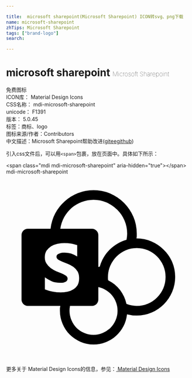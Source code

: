 ```yaml
---

title:  microsoft sharepoint(Microsoft Sharepoint) ICON转svg、png下载
name: microsoft-sharepoint
zhTips: Microsoft Sharepoint
tags: ["brand-logo"]
search: 

---
```


# microsoft sharepoint  <small style="font-size: 60%;font-weight: 100">Microsoft Sharepoint</small>


<div class="detail-page">
<p>
<span><span class="badge-success badge">免费图标</span> </span>
<br/>
<span>
ICON库：
<span class="badge-secondary badge">Material Design Icons</span> 
</span>
<br/>
<span>
CSS名称：
<span class="badge-secondary badge">mdi-microsoft-sharepoint</span> 
</span>
<br/>
<span>
unicode：
<span class="badge-secondary badge">F1391</span> 
<copy-btn content='F1391' btn-title=""></copy-btn>
<copy-btn :content='String.fromCodePoint(parseInt("F1391", 16))' btn-title="复制U"></copy-btn>
</span>
<br/>
<span>
版本：
<span class="badge-secondary badge">5.0.45</span> 
</span><br/><span>标签：<span class="badge-light badge"><router-link to="/tags/brand-logo.html">商标、logo</router-link></span></span>
<br/>
<span>图标来源/作者：<span class="badge-light badge">Contributors</span></span> 
<br/>
<span class="zh-detail">中文描述：<span class="badge-primary badge">Microsoft Sharepoint</span><span class="help-link"><span>帮助改进</span>(<a href="https://gitee.com/liuwave/icon-helper/edit/master/json/material/microsoft-sharepoint.json" target="_blank" rel="noopener noreferrer">gitee</a><a href="https://github.com/liuwave/icon-helper/edit/master/json/material/microsoft-sharepoint.json" target="_blank" rel="noopener noreferrer">github</a></span>)</span><br/>
</p>
</div>
<div class="alert alert-dark">
  <i class="mdi mdi-microsoft-sharepoint mdi-48px"></i>
  <i class="mdi mdi-microsoft-sharepoint mdi-36px"></i>
  <i class="mdi mdi-microsoft-sharepoint mdi-24px"></i>
  <i class="mdi mdi-microsoft-sharepoint mdi-18px"></i>
</div>
<div>
  <p>引入css文件后，可以用<code>&lt;span&gt;</code>包裹，放在页面中。具体如下所示：    
  </p>
  <div class="alert alert-primary" style="font-size: 14px">
    &lt;span class="mdi mdi-microsoft-sharepoint" aria-hidden="true"&gt;&lt;/span&gt;
    <copy-btn content='<span class="mdi mdi-microsoft-sharepoint" aria-hidden="true"></span>'></copy-btn>
  </div>
  <div class="alert alert-secondary">
    <i class="mdi mdi-microsoft-sharepoint"
    style="font-size: 24px"
    aria-hidden="true"></i> mdi-microsoft-sharepoint
    <copy-btn content="mdi-microsoft-sharepoint" btn-title="复制图标名称"></copy-btn>
  </div>
</div>
<div id="svg" class="svg-wrap">
<svg xmlns="http://www.w3.org/2000/svg" viewBox="0 0 24 24"><path d="M22 13.25Q22 14.29 21.6 15.2 21.21 16.1 20.53 16.78 19.85 17.46 18.94 17.86 18.03 18.25 17 18.25 16.36 18.25 15.73 18.09 15.64 18.92 15.27 19.63 14.89 20.35 14.3 20.88 13.72 21.41 12.97 21.7 12.21 22 11.38 22 10.47 22 9.67 21.65 8.88 21.31 8.28 20.72 7.69 20.13 7.35 19.33 7 18.53 7 17.63V17.31Q7.03 17.16 7.05 17H2.83Q2.5 17 2.24 16.76 2 16.5 2 16.17V7.83Q2 7.5 2.24 7.24 2.5 7 2.83 7H5.78Q5.9 5.94 6.39 5 6.87 4.11 7.63 3.44 8.38 2.76 9.34 2.38 10.3 2 11.38 2 12.54 2 13.56 2.44 14.59 2.89 15.35 3.65 16.11 4.41 16.56 5.44 17 6.46 17 7.63V7.94Q17 8.09 16.96 8.25 18 8.25 18.91 8.64 19.83 9.03 20.5 9.71 21.21 10.38 21.6 11.29 22 12.21 22 13.25M11.37 3.25Q10.56 3.25 9.83 3.54 9.09 3.82 8.5 4.32 7.94 4.82 7.55 5.5 7.17 6.2 7.05 7H11.17Q11.5 7 11.76 7.25 12 7.5 12 7.83V11.95L12.18 11.92Q12.35 11.3 12.68 10.74 13 10.17 13.47 9.72 13.92 9.27 14.5 8.93 15.04 8.6 15.67 8.43 15.75 8 15.75 7.63 15.75 6.72 15.4 5.92 15.06 5.13 14.46 4.54 13.87 3.95 13.08 3.6 12.28 3.25 11.37 3.25M7.1 15.25Q7.55 15.25 8 15.16 8.42 15.07 8.76 14.85 9.1 14.64 9.31 14.29 9.5 13.93 9.5 13.41 9.5 12.88 9.3 12.53 9.08 12.18 8.75 11.94 8.42 11.71 8.04 11.56L7.32 11.27Q7 11.14 6.77 11 6.55 10.85 6.55 10.62 6.55 10.46 6.67 10.35 6.79 10.25 6.95 10.2 7.11 10.13 7.28 10.11 7.46 10.1 7.58 10.1 8.07 10.1 8.46 10.22 8.84 10.35 9.25 10.6V9.12Q9 9.05 8.81 9 8.61 8.95 8.42 8.92 8.22 8.89 8 8.87 7.8 8.86 7.55 8.86 7.12 8.86 6.67 8.95 6.22 9.05 5.85 9.27 5.5 9.5 5.26 9.83 5.03 10.18 5.03 10.69 5.03 11.19 5.25 11.5 5.47 11.85 5.8 12.09 6.13 12.32 6.5 12.5L7.22 12.79Q7.56 12.93 7.78 13.08 8 13.24 8 13.46 8 13.65 7.89 13.76 7.79 13.87 7.63 13.92 7.5 14 7.31 14H7Q6.41 14 5.96 13.82 5.5 13.62 5.04 13.3V14.86Q6.03 15.25 7.1 15.25M11.37 20.75Q12 20.75 12.58 20.5 13.15 20.26 13.58 19.84 14 19.41 14.25 18.84 14.5 18.27 14.5 17.63 14.5 17.07 14.31 16.56 14.13 16.05 13.8 15.65 13.46 15.24 13 14.96 12.55 14.68 12 14.56V16.17Q12 16.5 11.76 16.76 11.5 17 11.17 17H8.31Q8.25 17.31 8.25 17.63 8.25 18.27 8.5 18.84 8.74 19.41 9.16 19.84 9.59 20.26 10.16 20.5 10.73 20.75 11.37 20.75M17 17Q17.77 17 18.45 16.71 19.14 16.42 19.65 15.9 20.16 15.39 20.46 14.71 20.75 14.03 20.75 13.25 20.75 12.5 20.46 11.8 20.16 11.11 19.65 10.6 19.14 10.09 18.45 9.79 17.77 9.5 17 9.5 16.23 9.5 15.55 9.8 14.87 10.1 14.36 10.61 13.85 11.12 13.55 11.8 13.25 12.5 13.25 13.25V13.46L13.27 13.68Q13.73 13.9 14.12 14.22 14.5 14.54 14.82 14.93 15.12 15.33 15.34 15.79 15.55 16.25 15.66 16.74 16.32 17 17 17Z" /></svg>
</div>
<detail full-name='mdi-microsoft-sharepoint'></detail>
    
<div><p>更多关于 Material Design Icons的信息，参见：<a target="_blank" href="https://iconhelper.cn/material.html"> Material Design Icons</a>
</p></div>
